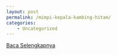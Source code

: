 ```yaml
---
layout: post
permalink: /mimpi-kepala-kambing-hitam/
categories:
    - Uncategorized
---
```


[Baca Selengkapnya](/10)